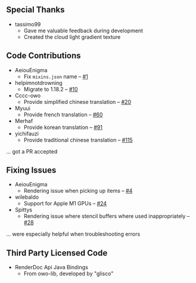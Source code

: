 ## Special Thanks

- tassimo99
   - Gave me valuable feedback during development
   - Created the cloud light gradient texture

## Code Contributions

 - AeiouEnigma
   - Fix `mixins.json` name – [#1](https://github.com/Qendolin/better-clouds/pull/1)
 - helpimnotdrowning
   - Migrate to 1.18.2 – [#10](https://github.com/Qendolin/better-clouds/pull/10)
 - Cccc-owo
   - Provide simplified chinese translation – [#20](https://github.com/Qendolin/better-clouds/pull/20)
 - Myuui
   - Provide french translation – [#60](https://github.com/Qendolin/better-clouds/pull/60)
 - Merhaf
   - Provide korean translation – [#91](https://github.com/Qendolin/better-clouds/pull/91)
 - yichifauzi
   - Provide traditional chinese translation – [#115](https://github.com/Qendolin/better-clouds/pull/115)

... got a PR accepted
 
## Fixing Issues

 - AeiouEnigma
   - Rendering issue when picking up items – [#4](https://github.com/Qendolin/better-clouds/issues/4)
 - wilebaldo
   - Support for Apple M1 GPUs – [#24](https://github.com/Qendolin/better-clouds/issues/24)
 - Spittys
   - Rendering issue where stencil buffers where used inappropriately – [#28](https://github.com/Qendolin/better-clouds/issues/28)

... were especially helpful when troubleshooting errors

## Third Party Licensed Code

 - RenderDoc Api Java Bindings
   - From owo-lib, developed by "glisco"